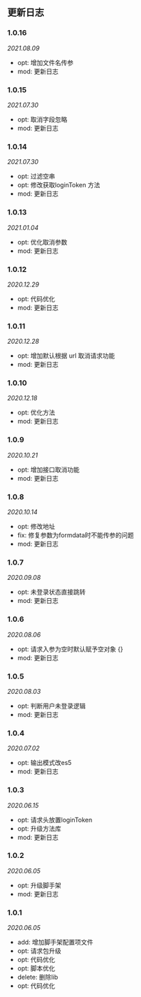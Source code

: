 ## 更新日志


### 1.0.16

*2021.08.09*

- opt: 增加文件名传参
- mod: 更新日志


### 1.0.15

*2021.07.30*

- opt: 取消字段忽略
- mod: 更新日志


### 1.0.14

*2021.07.30*

- opt: 过滤空串
- opt: 修改获取loginToken 方法
- mod: 更新日志


### 1.0.13

*2021.01.04*

- opt: 优化取消参数
- mod: 更新日志


### 1.0.12

*2020.12.29*

- opt: 代码优化
- mod: 更新日志


### 1.0.11

*2020.12.28*

- opt: 增加默认根据 url 取消请求功能
- mod: 更新日志


### 1.0.10

*2020.12.18*

- opt: 优化方法
- mod: 更新日志


### 1.0.9

*2020.10.21*

- opt: 增加接口取消功能
- mod: 更新日志


### 1.0.8

*2020.10.14*

- opt: 修改地址
- fix: 修复参数为formdata时不能传参的问题
- mod: 更新日志


### 1.0.7

*2020.09.08*

- opt: 未登录状态直接跳转
- mod: 更新日志


### 1.0.6

*2020.08.06*

- opt: 请求入参为空时默认赋予空对象 {}
- mod: 更新日志


### 1.0.5

*2020.08.03*

- opt: 判断用户未登录逻辑
- mod: 更新日志


### 1.0.4

*2020.07.02*

- opt: 输出模式改es5
- mod: 更新日志


### 1.0.3

*2020.06.15*

- opt: 请求头放置loginToken
- opt: 升级方法库
- mod: 更新日志


### 1.0.2

*2020.06.05*

- opt: 升级脚手架
- mod: 更新日志


### 1.0.1

*2020.06.05*

- add: 增加脚手架配置项文件
- opt: 请求包升级
- opt: 代码优化
- opt: 脚本优化
- delete: 删除lib
- opt: 代码优化